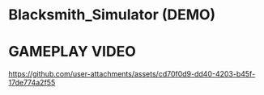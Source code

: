 # Blacksmith_Simulator (DEMO)

# GAMEPLAY VIDEO

https://github.com/user-attachments/assets/cd70f0d9-dd40-4203-b45f-17de774a2f55

